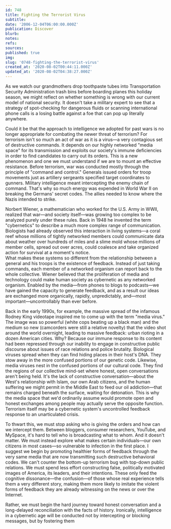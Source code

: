 ```yaml
---
id: 748
title: Fighting the Terrorist Virus
subtitle: 
date: '2006-12-04T06:00:00.000Z'
publication: Discover
blurb: 
notes: 
refs: 
sources: 
published: true
img: 
slug: '0748-fighting-the-terrorist-virus'
created_at: '2020-08-02T00:44:11.000Z'
updated_at: '2020-08-02T04:38:27.000Z'
---
```

As we watch our grandmothers drop toothpaste tubes into Transportation Security Administration trash bins before boarding planes this holiday season, we might reflect on whether something is wrong with our current model of national security. It doesn't take a military expert to see that a strategy of spot-checking for dangerous fluids or scanning international phone calls is a losing battle against a foe that can pop up literally anywhere.

Could it be that the approach to intelligence we adopted for past wars is no longer appropriate for combating the newer threat of terrorism? For terrorism isn't so much an act of war as it is a virus—a very contagious set of destructive commands. It depends on our highly networked "media space" for its transmission and exploits our society's immune deficiencies in order to find candidates to carry out its orders. This is a new phenomenon and one we must understand if we are to mount an effective resistance. Before terrorism, war was conducted mostly through the principle of "command and control." Generals issued orders for troop movements just as artillery sergeants specified target coordinates to gunners. Military intelligence meant intercepting the enemy chain of command. That's why so much energy was expended in World War II on breaking the Germans' secret codes. The allies needed to know where the Nazis intended to strike.

Norbert Wiener, a mathematician who worked for the U.S. Army in WWII, realized that war—and society itself—was growing too complex to be analyzed purely under these rules. Back in 1948 he invented the term "cybernetics" to describe a much more complex range of communication. Biologists had already observed this interaction in living systems—a coral reef whose millions of tightly networked members could communicate data about weather over hundreds of miles and a slime mold whose millions of member cells, spread out over acres, could coalesce and take organized action for survival at a moment's notice.  
What makes these systems so different from the relationship between a general and his troops is the existence of feedback. Instead of just taking commands, each member of a networked organism can report back to the whole collective. Wiener believed that the proliferation of media and technology could make human society as cybernetic as any networked organism. Enabled by the media—from phones to blogs to podcasts—we have gained the capacity to generate feedback, and as a result our ideas are exchanged more organically, rapidly, unpredictably, and—most important—uncontrollably than ever before.

Back in the early 1990s, for example, the massive spread of the infamous Rodney King videotape inspired me to come up with the term "media virus." The image was so powerful (white cops beating up a black man) and the medium so new (camcorders were still a relative novelty) that the video shot around the world overnight, leading to massive feedback: urban rioting in a dozen American cities. Why? Because our immune response to its content had been repressed through our inability to engage in constructive public discourse about issues of race relations and police brutality. Biological viruses spread when they can find hiding places in their host's DNA. They stow away in the more confused portions of our genetic code. Likewise, media viruses nest in the confused portions of our cultural code. They find the regions of our collective mind-set where honest, open conversations aren't being held. It's the lack of constructive conversation—about the West's relationship with Islam, our own Arab citizens, and the human suffering we might permit in the Middle East to feed our oil addiction—that remains charged beneath the surface, waiting for detonation. This is why the media space that we'd ordinarily assume would promote open and honest exchanges among people may actually serve the opposite function. Terrorism itself may be a cybernetic system's uncontrolled feedback response to an unarticulated crisis.

To thwart this, we must stop asking who is giving the orders and how can we intercept them. Between bloggers, consumer researchers, YouTube, and MySpace, it's hard to tell who is broadcasting what to whom. And it doesn't matter. We must instead explore what makes certain individuals—our own citizens in most cases—so vulnerable to infection in the first place. I suggest we begin by promoting healthier forms of feedback through the very same media that are now transmitting such destructive behavioral codes. We can't counter the bottom-up terrorism bug with top-down public relations. We must spend less effort constructing false, politically motivated images of America, its leaders, and their intentions. These only feed the cognitive dissonance—the confusion—of those whose real experience tells them a very different story, making them more likely to imitate the violent forms of feedback they are already witnessing on the news or over the Internet.

Rather, we must begin the hard journey toward honest conversation and a long-delayed reconciliation with the facts of history. Ironically, intelligence in a cybernetic age will be conducted not by intercepting or blocking messages, but by fostering them
